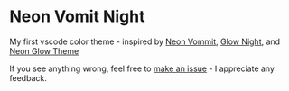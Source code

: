 # Neon Vomit Night

My first vscode color theme - inspired by [Neon Vommit](https://marketplace.visualstudio.com/items?itemName=ghgofort.neon-vommit), [Glow Night](https://marketplace.visualstudio.com/items?itemName=genta.glow-night), and [Neon Glow Theme](https://marketplace.visualstudio.com/items?itemName=NickScialli.neon-glow-theme)

If you see anything wrong, feel free to [make an issue](https://github.com/Steven-Wiener/Visual-Studio-Code-Themes/issues/-/new) - I appreciate any feedback.
